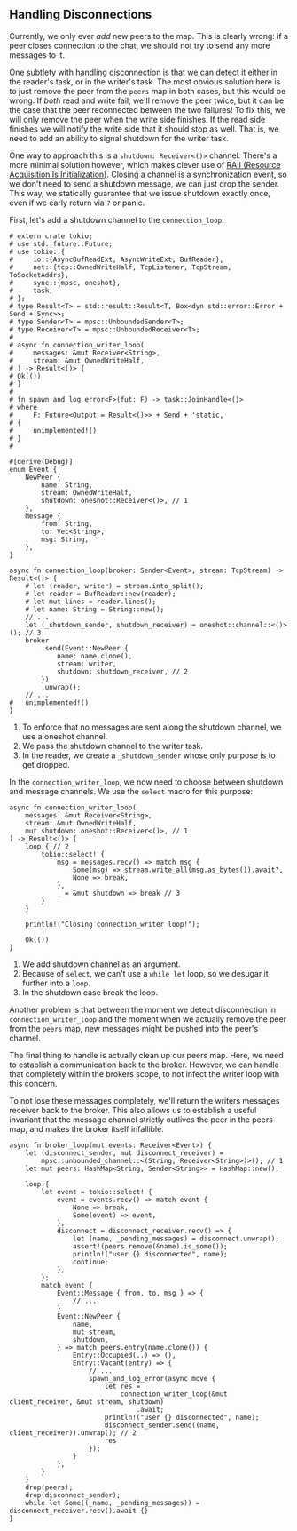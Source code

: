 ## Handling Disconnections

Currently, we only ever _add_ new peers to the map.
This is clearly wrong: if a peer closes connection to the chat, we should not try to send any more messages to it.

One subtlety with handling disconnection is that we can detect it either in the reader's task, or in the writer's task.
The most obvious solution here is to just remove the peer from the `peers` map in both cases, but this would be wrong.
If _both_ read and write fail, we'll remove the peer twice, but it can be the case that the peer reconnected between the two failures!
To fix this, we will only remove the peer when the write side finishes.
If the read side finishes we will notify the write side that it should stop as well.
That is, we need to add an ability to signal shutdown for the writer task.

One way to approach this is a `shutdown: Receiver<()>` channel.
There's a more minimal solution however, which makes clever use of [RAII (Resource Acquisition Is Initialization)](https://doc.rust-lang.org/rust-by-example/scope/raii.html).
Closing a channel is a synchronization event, so we don't need to send a shutdown message, we can just drop the sender.
This way, we statically guarantee that we issue shutdown exactly once, even if we early return via `?` or panic.

First, let's add a shutdown channel to the `connection_loop`:

```rust,ignore
# extern crate tokio;
# use std::future::Future;
# use tokio::{
#     io::{AsyncBufReadExt, AsyncWriteExt, BufReader},
#     net::{tcp::OwnedWriteHalf, TcpListener, TcpStream, ToSocketAddrs},
#     sync::{mpsc, oneshot},
#     task,
# };
# type Result<T> = std::result::Result<T, Box<dyn std::error::Error + Send + Sync>>;
# type Sender<T> = mpsc::UnboundedSender<T>;
# type Receiver<T> = mpsc::UnboundedReceiver<T>;
#
# async fn connection_writer_loop(
#     messages: &mut Receiver<String>,
#     stream: &mut OwnedWriteHalf,
# ) -> Result<()> {
# Ok(())
# }
#
# fn spawn_and_log_error<F>(fut: F) -> task::JoinHandle<()>
# where
#     F: Future<Output = Result<()>> + Send + 'static,
# {
#     unimplemented!()
# }
#

#[derive(Debug)]
enum Event {
    NewPeer {
        name: String,
        stream: OwnedWriteHalf,
        shutdown: oneshot::Receiver<()>, // 1
    },
    Message {
        from: String,
        to: Vec<String>,
        msg: String,
    },
}

async fn connection_loop(broker: Sender<Event>, stream: TcpStream) -> Result<()> {
    # let (reader, writer) = stream.into_split();
    # let reader = BufReader::new(reader);
    # let mut lines = reader.lines();
    # let name: String = String::new();
    // ...
    let (_shutdown_sender, shutdown_receiver) = oneshot::channel::<()>(); // 3
    broker
        .send(Event::NewPeer {
            name: name.clone(),
            stream: writer,
            shutdown: shutdown_receiver, // 2
        })
        .unwrap();
    // ...
#   unimplemented!()
}
```

1. To enforce that no messages are sent along the shutdown channel, we use a oneshot channel.
2. We pass the shutdown channel to the writer task.
3. In the reader, we create a `_shutdown_sender` whose only purpose is to get dropped.

In the `connection_writer_loop`, we now need to choose between shutdown and message channels.
We use the `select` macro for this purpose:

```rust,ignore
async fn connection_writer_loop(
    messages: &mut Receiver<String>,
    stream: &mut OwnedWriteHalf,
    mut shutdown: oneshot::Receiver<()>, // 1
) -> Result<()> {
    loop { // 2
        tokio::select! {
            msg = messages.recv() => match msg {
                Some(msg) => stream.write_all(msg.as_bytes()).await?,
                None => break,
            },
            _ = &mut shutdown => break // 3
        }
    }

    println!("Closing connection_writer loop!");

    Ok(())
}
```

1. We add shutdown channel as an argument.
2. Because of `select`, we can't use a `while let` loop, so we desugar it further into a `loop`.
3. In the shutdown case break the loop.

Another problem is that between the moment we detect disconnection in `connection_writer_loop` and the moment when we actually remove the peer from the `peers` map, new messages might be pushed into the peer's channel.

The final thing to handle is actually clean up our peers map. Here, we need to establish a communication back to the broker. However, we can handle that completely within the brokers scope, to not infect the writer loop with this concern.

To not lose these messages completely, we'll return the writers messages receiver back to the broker. This also allows us to establish a useful invariant that the message channel strictly outlives the peer in the peers map, and makes the broker itself infallible.

```rust,ignore
async fn broker_loop(mut events: Receiver<Event>) {
    let (disconnect_sender, mut disconnect_receiver) =
        mpsc::unbounded_channel::<(String, Receiver<String>)>(); // 1
    let mut peers: HashMap<String, Sender<String>> = HashMap::new();

    loop {
        let event = tokio::select! {
            event = events.recv() => match event {
                None => break,
                Some(event) => event,
            },
            disconnect = disconnect_receiver.recv() => {
                let (name, _pending_messages) = disconnect.unwrap();
                assert!(peers.remove(&name).is_some());
                println!("user {} disconnected", name);
                continue;
            },
        };
        match event {
            Event::Message { from, to, msg } => {
                // ...
            }
            Event::NewPeer {
                name,
                mut stream,
                shutdown,
            } => match peers.entry(name.clone()) {
                Entry::Occupied(..) => (),
                Entry::Vacant(entry) => {
                    // ...
                    spawn_and_log_error(async move {
                        let res =
                            connection_writer_loop(&mut client_receiver, &mut stream, shutdown)
                                .await;
                        println!("user {} disconnected", name);
                        disconnect_sender.send((name, client_receiver)).unwrap(); // 2
                        res
                    });
                }
            },
        }
    }
    drop(peers);
    drop(disconnect_sender);
    while let Some((_name, _pending_messages)) = disconnect_receiver.recv().await {}
}
```
